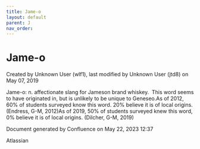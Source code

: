 ```yaml
---
title: Jame-o
layout: default
parent: J
nav_order:
---
```


# Jame-o

Created by  Unknown User (wlf1), last modified by  Unknown User (jtd8) on May 07, 2019

Jame-o: n. affectionate slang for Jameson brand whiskey.  This word seems to have originated in, but is unlikely to be unique to Geneseo.As of 2012, 60% of students surveyed know this word. 20% believe it is of local origins.(Endress, G-M, 2012)As of 2019, 50% of students surveyed knew this word, 0% believe it is of local origins. (Dilcher, G-M, 2019)

Document generated by Confluence on May 22, 2023 12:37

Atlassian
